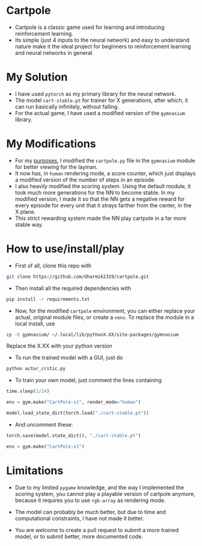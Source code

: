 # Cartpole

- Cartpole is a classic game used for learning and introducing reinforcement learning.
- Its simple (just 4 inputs to the neural network) and easy to understand nature make it the ideal project for beginners to reinforcement learning and neural networks in general.

# My Solution

- I have used `pytorch` as my primary library for the neural network.
- The model `cart-stable.pt` for trainer for X generations, after which, it can run basically infinitely, without falling.
- For the actual game, I have used a modified version of the `gymnasium` library.

# My Modifications

- For my [purposes](https://github.com/dharmik2319/cs-exhibition), I modified the `cartpole.py` file in the `gymnasium` module for better viewing for the layman.
- It now has, in `human` rendering mode, a score counter, which just displays a modified version of the number of steps in an episode.
- I also heavily modified the scoring system. Using the default module, it took much more generations for the NN to become stable. In my modified version, I made it so that the NN gets a negative reward for every episode for every unit that it strays farther from the center, in the X plane.
- This strict rewarding system made the NN play cartpole in a far more stable way.
# How to use/install/play
- First of all, clone this repo with

```bash
git clone https://github.com/dharmik2319/cartpole.git
```

- Then install all the required dependencies with 

```bash
pip install -r requirements.txt
```
- Now, for the modified `cartpole` environment, you can either replace your actual, original module files, or create a `venv`.
To replace the module in a local install, use

```bash
cp -R gymnasium/ ~/.local/lib/pythonX.XX/site-packages/gymnasium
```
Replace the X.XX with your python version

- To run the trained model with a GUI, just do

```bash
python actor_critic.py
```

- To train your own model, just comment the lines containing 
```python
time.sleep(1/24)
```
```python
env = gym.make("CartPole-v1", render_mode="human")
```
```python
model.load_state_dict(torch.load("./cart-stable.pt"))
```

- And uncomment these:
```python
torch.save(model.state_dict(), "./cart-stable.pt")
```
```python
env = gym.make("CartPole-v1")
```

# Limitations

- Due to my limited `pygame` knowledge, and the way I implemented the scoring system, you cannot play a playable version of cartpole anymore, because it requires you to use `rgb-array` as rendering mode.

- The model can probably be much better, but due to time and computational constraints, I have not made it better.

- You are welcome to create a pull request to submit a more trained model, or to submit better, more documented code.